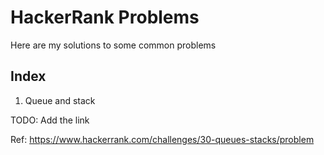 # HackerRank Problems

Here are my solutions to some common problems

## Index


1. Queue and stack

TODO: Add the link

Ref: https://www.hackerrank.com/challenges/30-queues-stacks/problem
